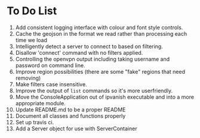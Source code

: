 # To Do List
1. Add consistent logging interface with colour and font style controls.
1. Cache the geojson in the format we read rather than processing each time we load
1. Intelligently detect a server to connect to based on filtering.
1. Disallow 'connect' command with no filters applied.
1. Controlling the openvpn output including taking username and password on command line.
1. Improve region possibilities (there are some "fake" regions that need removing)
1. Make filters case insensitive.
1. Improve the output of `list` commands so it's more userfriendly.
2. Move the ConsoleApplication out of ipvanish executable and into a more appropriate module.
1. Update README.md to be a proper README
1. Document all classes and functions properly
1. Set up travis ci.
1. Add a Server object for use with ServerContainer
